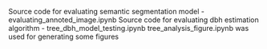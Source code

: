 Source code for evaluating semantic segmentation model - evaluating_annoted_image.ipynb
Source code for evaluating dbh estimation algorithm - tree_dbh_model_testing.ipynb
tree_analysis_figure.ipynb was used for generating some figures 